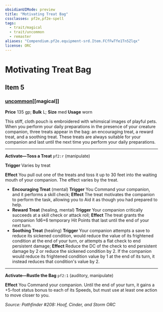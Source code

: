```yaml
---
obsidianUIMode: preview
title: "Motivating Treat Bag"
cssclasses: pf2e,pf2e-spell
tags:
  - trait/magical
  - trait/uncommon
  - remaster
aliases: "Compendium.pf2e.equipment-srd.Item.FCfFwTfe1Tn5Zlqx"
license: ORC
---
```

# Motivating Treat Bag
## Item 5
### [uncommon](uncommon "Uncommon Rarity Trait")[[magical]]


**Price** 135 gp; 
**Bulk** L; **Size** med
**Usage** worn

This stiff, cloth pouch is embroidered with whimsical images of playful pets. When you perform your daily preparations in the presence of your creature companion, three treats appear in the bag: an encouraging treat, a reward treat, and a soothing treat. These treats are always suitable for your companion and last until the next time you perform your daily preparations.

* * *

**Activate—Toss a Treat** `pf2:r` (manipulate)

**Trigger** Varies by treat

**Effect** You pull out one of the treats and toss it up to 30 feet into the waiting mouth of your companion. The effect varies by the treat.

*   **Encouraging Treat** (mental) **Trigger** You Command your companion, and it performs a skill check; **Effect** The treat motivates the companion to perform the task, allowing you to Aid it as though you had prepared to help.
*   **Reward Treat** (healing, mental) **Trigger** Your companion critically succeeds at a skill check or attack roll; **Effect** The treat grants the companion 1d6+6 temporary Hit Points that last until the end of your next turn.
*   **Soothing Treat** (healing) **Trigger** Your companion attempts a save to reduce its sickened condition, would reduce the value of its frightened condition at the end of your turn, or attempts a flat check to end persistent damage; **Effect** Reduce the DC of the check to end persistent damage by 2 or reduce the sickened condition by 2. If the companion would reduce its frightened condition value by 1 at the end of its turn, it instead reduces that condition's value by 2.

* * *

**Activate—Rustle the Bag** `pf2:1` (auditory, manipulate)

**Effect** You Command your companion. Until the end of your turn, it gains a +5-foot status bonus to each of its Speeds, but must use at least one action to move closer to you.

*Source: Pathfinder #208: Hoof, Cinder, and Storm*
*ORC*
